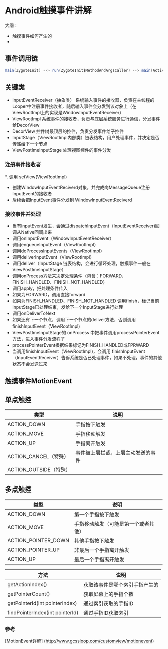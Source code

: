 # Android触摸事件讲解

大纲：
* 触摸事件如何产生的
* 

## 事件调用链
```java
main(ZygoteInit) --> run(ZygoteInit$MethodAndArgsCaller) --> main(ActivityThread) --> loop(Looper) --> next(MessageQueue) --> nativePollOnce --> dispatchInputEvent (InputEventReceiver) --> onInputEvent(ViewRootImpl$WindowInputEventReceiver) --> enqueueInputEvent (ViewRootImpl) --> doProcessInputEvents--> deliverInputEvent--> deliver (ViewRootImpl$InputStage) --> apply--> forward -->onDeliverToNext --> deliver --> apply(ViewRootImpl$AsyncInputStage) --> apply(ViewRootImpl$InputStage) --> forward(ViewRootImpl$AsyncInputStage) --> forward(ViewRootImpl$InputStage) --> onDeliverToNext --> deliver --> onProcess(ViewRootImpl$ViewPostImeInputStage) --> processPointerEvent --> dispatchPointerEvent(DecorView) --> dispatchTouchEvent(WindowCallbackWrapper) --> dispatchTouchEvent(Activity) --> superDispatchTouchEvent(PhoneWindow) --> superDispatchTouchEvent(DecorView) --> dispatchTouchEvent --> dispatchTransformedTouchEvent
```

## 关键类
* InputEventReceiver（抽象类） 系统输入事件的接收器，负责在主线程的Looper中注册事件接收者，随后输入事件会分发到该对象上（在ViewRootImpl上的实现是WindowInputEventReceiver）
* ViewRootImpl 系统事件的接收者，负责与底层系统服务进行通信，分发事件给DecorView
* DecorView 控件树最顶层的控件，负责分发事件给子控件
* InputStage（ViewRootImpl内部类）链表结构，用户处理事件，并决定是否传递给下一个节点
* ViewPostImeInputStage 处理视图控件的事件分发

### 注册事件接收者
*. 调用 setView(ViewRootImpl) 
*  创建WindowInputEventReciverd对象，并完成向MessageQueue注册InputEvent的接收者
* 后续会把InputEvent事件分发到 WindowInputEventReciverd

### 接收事件并处理
* 当有InputEvent发生，会通过dispatchInputEvent（InputEventReceiver)回调从Native回调出来
* 调用onInputEvent（WindowInputEventReceiver）
* 调用enqueueInputEvent（ViewRootImpl）
* 调用doProcessInputEvents（ViewRootImpl）
* 调用deliverInputEvent（ViewRootImpl）
* 调用deliver（InputStage 链表结构，会进行循环处理，触摸事件一般在ViewPostImeInputStage）
* 调用onProcess方法来决定处理条件（包含：FORWARD、FINISH_HANDLED、FINISH_NOT_HANDLED）
* 调用apply，把处理条件传入
* 如果为FORWARD，调用直接forward
* 如果为FINISH_HANDLED、FINISH_NOT_HANDLED 调用finish，标记当前InputStage已处理结束，发给下一个InputStage进行处理
* 调用onDeliverToNext
* 如果还有下一个节点，调用下一个节点的deliver方法，否则调用finishInputEvent（ViewRootImpl)
* ViewPostImeInputStage的 onProcess 中把事件调用processPointerEvent方法，进入事件分发流程了
* processPointerEvent根据结果标记为FINISH_HANDLED或FPRWARD
* 当调用finishInputEvent（ViewRootImpl)，会调用 finishInputEvent（InputEventReceiver）告诉系统是否已处理事件，如果不处理，事件的其他状态不会发送过来

## 触摸事件MotionEvent

## 单点触控

| 类型                   | 说明                               |
| ---------------------- | ---------------------------------- |
| ACTION_DOWN            | 手指按下触发                       |
| ACTION_MOVE            | 手指移动触发                       |
| ACTION_UP              | 手指离开触发                       |
| ACTION_CANCEL（特殊）  | 事件被上层拦截，上层主动发送的事件 |
| ACTION_OUTSIDE（特殊） |                                    |

## 多点触控

| 类型                | 说明                                 |
| ------------------- | ------------------------------------ |
| ACTION_DOWN         | 第一个手指按下触发                   |
| ACTION_MOVE         | 手指移动触发（可能是第一个或者其他） |
| ACTION_POINTER_DOWN | 其他手指按下触发                     |
| ACTION_POINTER_UP   | 非最后一个手指离开触发               |
| ACTION_UP           | 最后一个手指离开触发                 |

| 方法                            | 说明                           |
| ------------------------------- | ------------------------------ |
| getActionIndex()                | 获取该事件是哪个索引手指产生的 |
| getPointerCount()               | 获取屏幕上的手指个数           |
| getPointerId(int pointerIndex)  | 通过索引获取的手指ID           |
| findPointerIndex(int pointerId) | 通过手指ID获取索引             |

### 参考

[MotionEvent详解] (http://www.gcssloop.com/customview/motionevent)